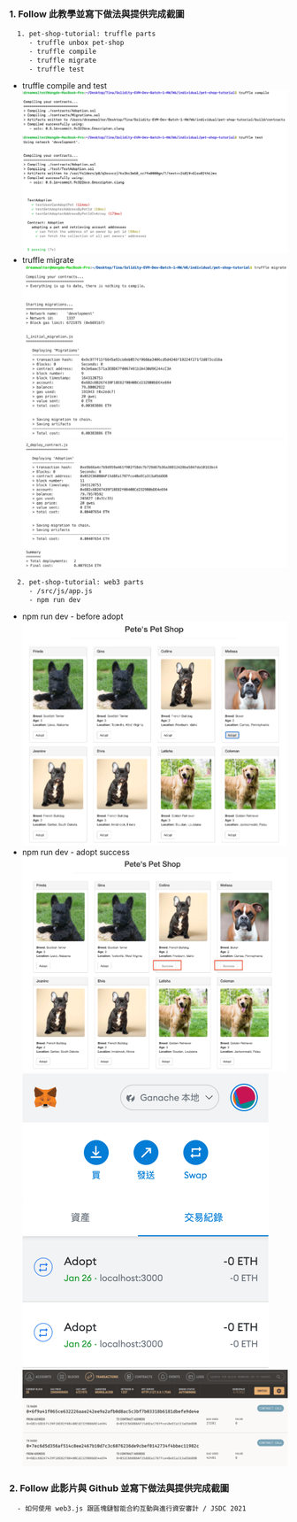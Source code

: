 ### 1. Follow 此教學並寫下做法與提供完成截圖
```
  1. pet-shop-tutorial: truffle parts
     - truffle unbox pet-shop
     - truffle compile
     - truffle migrate
     - truffle test
```
- truffle compile and test ![](./truffle_compile_test.png)
- truffle migrate ![](./truffle_migrate1.png)
  ![](./truffle_migrate2.png)

```
  2. pet-shop-tutorial: web3 parts
     - /src/js/app.js
     - npm run dev
```
- npm run dev - before adopt ![](./petshop1.png)
- npm run dev - adopt success ![](./petshop2.png)
  ![](./Metamask.png)
  ![](./Ganache.png)

### 2. Follow 此影片與 Github 並寫下做法與提供完成截圖
      - 如何使用 web3.js 跟區塊鏈智能合約互動與進行資安審計 / JSDC 2021
